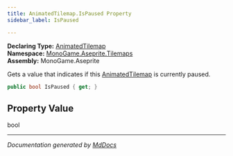 ```yaml
---
title: AnimatedTilemap.IsPaused Property
sidebar_label: IsPaused

---
```


**Declaring Type:** [AnimatedTilemap](../)  
**Namespace:** [MonoGame.Aseprite.Tilemaps](../../)  
**Assembly:** MonoGame.Aseprite

Gets a value that indicates if this [AnimatedTilemap](../) is currently paused.

```csharp
public bool IsPaused { get; }
```

## Property Value

bool

___

*Documentation generated by [MdDocs](https://github.com/ap0llo/mddocs)*
